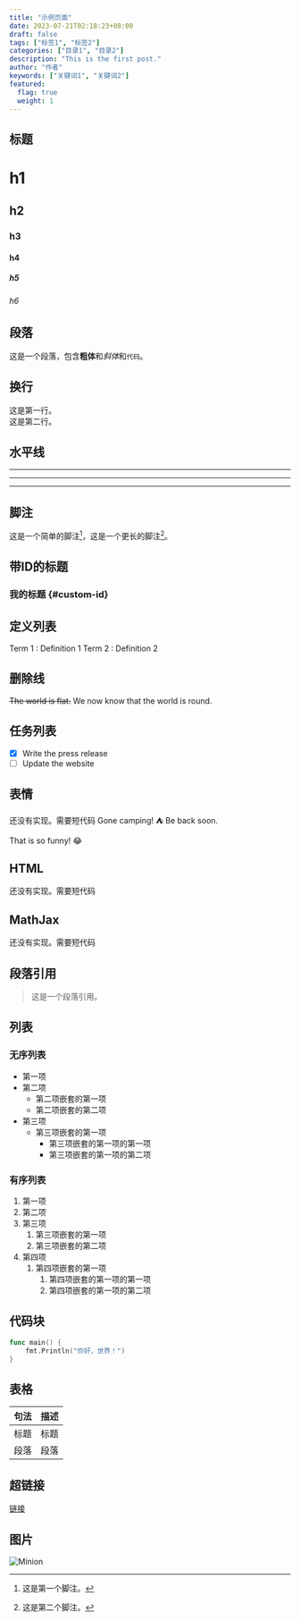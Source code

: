 ```yaml
---
title: "示例页面"
date: 2023-07-21T02:18:23+08:00
draft: false
tags: ["标签1", "标签2"]
categories: ["目录1", "目录2"]
description: "This is the first post."
author: "作者"
keywords: ["关键词1", "关键词2"]
featured: 
  flag: true
  weight: 1
---
```

## 标题
# h1
## h2
### h3
#### h4
##### h5
###### h6

## 段落
这是一个段落，包含**粗体**和*斜体*和`代码`。

## 换行
这是第一行。  
这是第二行。

## 水平线
---  
___  
***  

## 脚注
这是一个简单的脚注[^1]，这是一个更长的脚注[^2]。

[^1]: 这是第一个脚注。
[^2]: 这是第二个脚注。


## 带ID的标题
### 我的标题 {#custom-id}

## 定义列表
Term 1
: Definition 1
Term 2
: Definition 2

## 删除线
~~The world is flat.~~ We now know that the world is round.

## 任务列表
- [x] Write the press release
- [ ] Update the website

## 表情
还没有实现。需要短代码
Gone camping! :tent: Be back soon.

That is so funny! :joy:

## HTML
还没有实现。需要短代码

## MathJax
还没有实现。需要短代码

<!-- blockquote -->
## 段落引用
> 这是一个段落引用。

## 列表
### 无序列表
- 第一项
- 第二项
  - 第二项嵌套的第一项
  - 第二项嵌套的第二项
- 第三项
  - 第三项嵌套的第一项
    - 第三项嵌套的第一项的第一项
    - 第三项嵌套的第一项的第二项

### 有序列表
1. 第一项
2. 第二项
3. 第三项
   1. 第三项嵌套的第一项
   2. 第三项嵌套的第二项
4. 第四项
   1. 第四项嵌套的第一项
      1. 第四项嵌套的第一项的第一项
      2. 第四项嵌套的第一项的第二项

## 代码块
```go
func main() {
    fmt.Println("你好，世界！")
}
```

## 表格
| 句法 | 描述 |
| ----------- | ----------- |
| 标题 | 标题 |
| 段落 | 段落 |


## 超链接
[链接](https://example.com)

## 图片
![Minion](https://octodex.github.com/images/minion.png)


